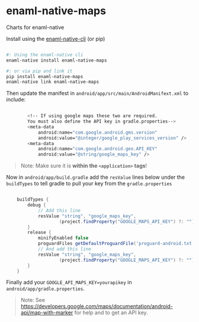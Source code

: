 # enaml-native-maps
Charts for enaml-native

Install using the [enaml-native-cli](https://github.com/codelv/enaml-native-cli) (or pip)

```bash

#: Using the enaml-native cli
enaml-native install enaml-native-maps

#: or via pip and link it
pip install enaml-native-maps
enaml-native link enaml-native-maps

```

Then update the manifest in `android/app/src/main/AndroidManifext.xml` to include:

```bash
  
        <!-- If using google maps these two are required.
        You must also define the API key in gradle.properties-->
        <meta-data
            android:name="com.google.android.gms.version"
            android:value="@integer/google_play_services_version" />
        <meta-data
            android:name="com.google.android.geo.API_KEY"
            android:value="@string/google_maps_key" />


```

> Note: Make sure it is __within the `<application>` tags__!  


Now in `android/app/build.gradle` add the `resValue` lines below under the `buildTypes` 
to  tell gradle to pull your key from the `gradle.properties`


```groovy

    buildTypes {
        debug {
            // Add this line
            resValue "string", "google_maps_key",
                    (project.findProperty("GOOGLE_MAPS_API_KEY") ?: "")
        }
        release {
            minifyEnabled false
            proguardFiles getDefaultProguardFile('proguard-android.txt'), 'proguard-rules.pro'
            // And add this line
            resValue "string", "google_maps_key",
                    (project.findProperty("GOOGLE_MAPS_API_KEY") ?: "")
        }
    }


```

Finally add your `GOOGLE_API_MAPS_KEY=yourapikey` in `android/app/gradle.properties`.


> Note: See https://developers.google.com/maps/documentation/android-api/map-with-marker for help 
and to get an API key. 
 
 